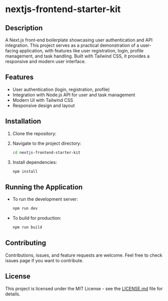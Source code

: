 # nextjs-frontend-starter-kit

## Description

A Next.js front-end boilerplate showcasing user authentication and API integration. This project serves as a practical demonstration of a user-facing application, with features like user registration, login, profile management, and task handling. Built with Tailwind CSS, it provides a responsive and modern user interface.

## Features

- User authentication (login, registration, profile)
- Integration with Node.js API for user and task management
- Modern UI with Tailwind CSS
- Responsive design and layout

## Installation

1. Clone the repository:

2. Navigate to the project directory:
   ```bash
   cd nextjs-frontend-starter-kit
   ```
3. Install dependencies:
   ```bash
   npm install
   ```

## Running the Application

- To run the development server:
  ```bash
  npm run dev
  ```
- To build for production:
  ```bash
  npm run build
  ```

## Contributing

Contributions, issues, and feature requests are welcome. Feel free to check issues page if you want to contribute.

## License

This project is licensed under the MIT License - see the [LICENSE.md](LICENSE) file for details.